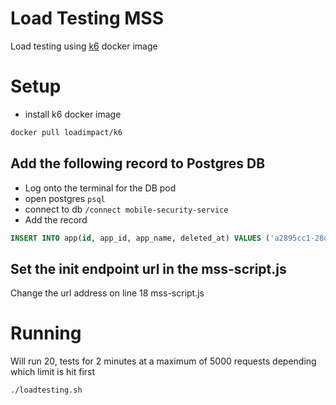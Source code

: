 # Load Testing MSS

Load testing using [k6](https://docs.k6.io/docs/welcome) docker image

# Setup
- install k6 docker image 
```bash
docker pull loadimpact/k6
```
## Add the following record to Postgres DB
- Log onto the terminal for the DB pod
- open postgres `psql`
- connect to db `/connect mobile-security-service`
- Add the record
```SQL
INSERT INTO app(id, app_id, app_name, deleted_at) VALUES ('a2895cc1-28d7-4283-932d-8bcab9e1b566', 'appid.example.com', 'Foobar', NULL);
```

## Set the init endpoint url in the mss-script.js

Change the url address on line 18 mss-script.js

# Running

Will run 20, tests for 2 minutes at a maximum of 5000 requests depending which limit is hit first
```bash
./loadtesting.sh
```